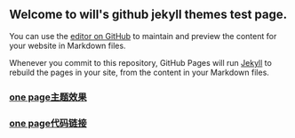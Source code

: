 ## Welcome to will's github jekyll themes test page.

You can use the [editor on GitHub](https://github.com/xiaoyongge/test2/edit/master/README.md) to maintain and preview the content for your website in Markdown files.

Whenever you commit to this repository, GitHub Pages will run [Jekyll](https://jekyllrb.com/) to rebuild the pages in your site, from the content in your Markdown files.

### [one page主题效果](https://xiaoyongge.github.io/onepage/) 

### [one page代码链接](https://github.com/xiaoyongge/onepage)


